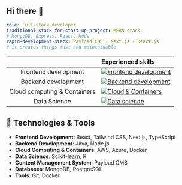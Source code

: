 ## Hi there 👋

```yaml
role: Full-stack developer
traditional-stack-for-start-up-project: MERN stack
# MongoDB, Express, React, Node
rapid-development-stack: Payload CMS + Next.js + React.js
# it creates things fast and maintainable
```

|                              | Experienced skills                                                                                                      |
|:----------------------------:|:------------------------------------------------------------------------------------------------------------------------|
|     Frontend development     | [![Frontend development](https://skillicons.dev/icons?i=react,tailwindcss,next,ts&theme=light)](https://skillicons.dev) |
|     Backend development      | [![Backend development](https://skillicons.dev/icons?i=java,nodejs&theme=light)](https://skillicons.dev)                |
| Cloud computing & Containers | [![Cloud & Containers](https://skillicons.dev/icons?i=aws,azure,docker&theme=light)](https://skillicons.dev)            |
|         Data Science         | [![Data science](https://skillicons.dev/icons?i=sklearn,r&theme=light)](https://skillicons.dev)                         |

## 🚀 Technologies & Tools

- **Frontend Development**: React, Tailwind CSS, Next.js, TypeScript
- **Backend Development**: Java, Node.js
- **Cloud Computing & Containers**: AWS, Azure, Docker
- **Data Science**: Scikit-learn, R
- **Content Management System**: Payload CMS
- **Databases**: MongoDB, PostgreSQL
- **Tools**: Git, Docker